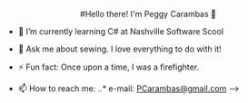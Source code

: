 <p align="center">
#Hello there! 
I'm Peggy Carambas 👋
</p>



- 🌱 I’m currently learning C# at Nashville Software Scool

- 💬 Ask me about sewing. I love everything to do with it!

- ⚡ Fun fact: Once upon a time, I was a firefighter.

- 📫 How to reach me:
..* e-mail: PCarambas@gmail.com
-->
